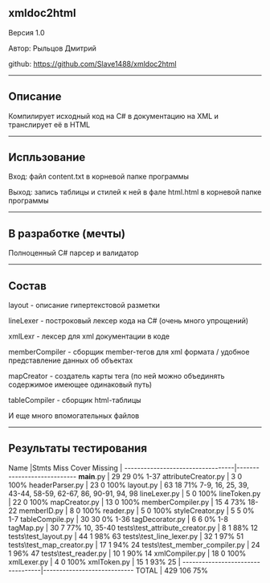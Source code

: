 xmldoc2html
----------------

Версия 1.0

Автор: Рыльцов Дмитрий

github: https://github.com/Slave1488/xmldoc2html

--------

Описание
----------------

Компилирует исходный код на C# в документацию на XML и транслирует её в HTML

--------

Испльзование
----------------

Вход: файл content.txt в корневой папке программы

Выход: запись таблицы и стилей к ней в фале html.html в корневой папке программы

--------

В разработке (мечты)
----------------

Полноценный C# парсер и валидатор

--------

Состав
----------------

layout - описаниe гипертекстовой разметки

lineLexer - построковый лексер кода на C# (очень много упрощений)

xmlLexr - лексер для xml документации в коде

memberCompiler - сборщик member-тегов для xml формата / удобное представление данных об объектах

mapCreator - создатель карты тега (по ней можно объединять содержимое имеющее одинаковый путь)

tableCompiler - сборщик html-таблицы

И еще много впомогательных файлов

--------

Результаты тестирования
----------------

Name                              |Stmts   Miss  Cover   Missing
                                  |
----------------------------------|----------------------------
__main__.py                       |  29     29     0%   1-37
attributeCreator.py               |   3      0   100%
headerParser.py                   |  23      0   100%
layout.py                         |  63     18    71%   7-9, 16, 25, 39, 43-44, 58-59, 62-67, 86, 90-91, 94, 98
lineLexer.py                      |   5      0   100%
lineToken.py                      |  22      0   100%
mapCreator.py                     |  13      0   100%
memberCompiler.py                 |  15      4    73%   18-22
memberID.py                       |   8      0   100%
reader.py                         |   5      0   100%
styleCreator.py                   |   5      5     0%   1-7
tableCompile.py                   |  30     30     0%   1-36
tagDecorator.py                   |   6      6     0%   1-8
tagMap.py                         |  30      7    77%   10, 35-40
tests\test_attribute_creator.py   |   8      1    88%   12
tests\test_layout.py              |  44      1    98%   63
tests\test_line_lexer.py          |  32      1    97%   51
tests\test_map_creator.py         |  17      1    94%   24
tests\test_member_compiler.py     |  24      1    96%   47
tests\test_reader.py              |  10      1    90%   14
xmlCompiler.py                    |  18      0   100%
xmlLexer.py                       |   4      0   100%
xmlToken.py                       |  15      1    93%   25
                                  |
----------------------------------|----------------------------
TOTAL                             | 429    106    75%
